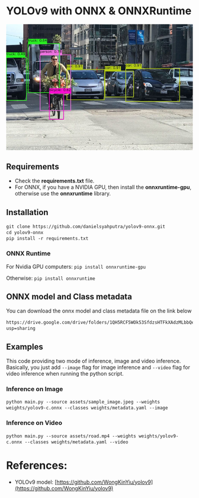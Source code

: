 # YOLOv9 with ONNX & ONNXRuntime

![! ONNX YOLOv9 Object Detection](https://github.com/danielsyahputra/yolov9-onnx/blob/master/output/sample_image.jpeg)


## Requirements

 * Check the **requirements.txt** file.
 * For ONNX, if you have a NVIDIA GPU, then install the **onnxruntime-gpu**, otherwise use the **onnxruntime** library.

## Installation

```shell
git clone https://github.com/danielsyahputra/yolov9-onnx.git
cd yolov9-onnx
pip install -r requirements.txt
```
### ONNX Runtime
For Nvidia GPU computers:
`pip install onnxruntime-gpu`

Otherwise:
`pip install onnxruntime`

## ONNX model and Class metadata

You can download the onnx model and class metadata file on the link below

```
https://drive.google.com/drive/folders/1QH5RCF5WOk53SfdzsHTFkXAdzMLbbQeO?usp=sharing
```

## Examples

This code providing two mode of inference, image and video inference. Basically, you just add `--image` flag for image inference and `--video` flag for video inference when running the python script.

### Inference on Image

```
python main.py --source assets/sample_image.jpeg --weights weights/yolov9-c.onnx --classes weights/metadata.yaml --image
```

### Inference on Video

```
python main.py --source assets/road.mp4 --weights weights/yolov9-c.onnx --classes weights/metadata.yaml --video
```

# References:
* YOLOv9 model: [https://github.com/WongKinYiu/yolov9](https://github.com/WongKinYiu/yolov9)